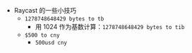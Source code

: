 - Raycast 的一些小技巧
	- `1278748648429 bytes to tb`
		- 用 1024 作为基数计算：`1278748648429 bytes to tib`
	- `$500 to cny`
		- `500usd cny`